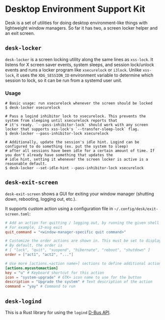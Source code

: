 # Desktop Environment Support Kit

Desk is a set of utilities for doing desktop environment-like things with lightweight window managers. So far it has two, a screen locker helper and
an exit screen.

## `desk-locker`

`desk-locker` is a screen locking utility along the same lines as `xss-lock`. It listens for X screen saver events,
system sleeps, and session lock/unlock events and runs a locker program like `xsecurelock` or `i3lock`. Unlike
`xss-lock`, it uses the `XDG_SESSION_ID` environment variable to determine which session to lock, so it can be run
from a systemd user unit.

### Usage

```shell script
# Basic usage: run xsecurelock whenever the screen should be locked
$ desk-locker xsecurelock

# Pass a logind inhibitor lock to xsecurelock. This prevents the system from sleeping until xsecurelock reports that
# it's ready. `--pass-inhibitor-lock` should work with any screen locker that supports xss-lock's `--transfer-sleep-lock` flag.
$ desk-locker --pass-inhibitor-lock xsecurelock

# Additionally, update the session's idle hint. Logind can be configured to do something (ex. put the system to sleep)
# after all sessions have been idle for a certain amount of time. If you don't already have something that updates the
# idle hint, setting it whenever the screen locker is active is a reasonable default.
$ desk-locker --set-idle-hint --pass-inhibitor-lock xsecurelock
```

## `desk-exit-screen`

`desk-exit-screen` shows a GUI for exiting your window manager (shutting down, rebooting, logging out, etc.).

It supports custom action using a configuration file in `~/.config/desk/exit-screen.toml`:

```toml
# Add an action for quitting / logging out, by running the given shell command
# For example, i3-msg exit
quit_command = "<window-manager-specific quit command>"

# Customize the order actions are shown in. This must be set to display any custom actions.
# By default, the order is
# [ "lock", "quit", "suspend", "hibernate", "reboot", "shutdown" ]
order = ["act1", "act2", "..."]

# Use more [actions.<action name>] sections to define additional actions
[actions.mycustomaction]
key = "u" # Keyboard shortcut for this action
icon = "system-upgrade" # GTK+ icon name to use for the button
description = "Upgrade the system" # Text description of the action
command = "yay" # Command to run
```

## `desk-logind`

This is a Rust library for using the `logind` [D-Bus API](https://www.freedesktop.org/wiki/Software/systemd/logind/).

